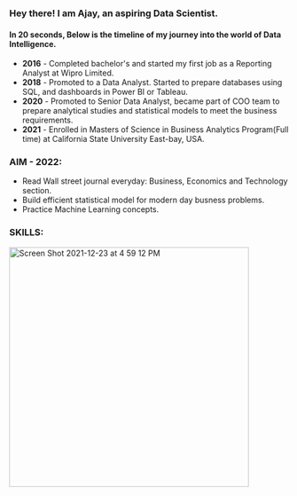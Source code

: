 ### Hey there! I am Ajay, an aspiring Data Scientist.
#### In 20 seconds, Below is the timeline of my journey into the world of Data Intelligence.

- **2016** - Completed bachelor's and started my first job as a Reporting Analyst at Wipro Limited. 
- **2018** - Promoted to a Data Analyst. Started to prepare databases using SQL, and dashboards in Power BI or Tableau.
- **2020** - Promoted to Senior Data Analyst, became part of COO team to prepare analytical studies and statistical models to meet the business requirements.
- **2021** - Enrolled in Masters of Science in Business Analytics Program(Full time) at California State University East-bay, USA. 

### AIM - 2022:  
- Read Wall street journal everyday: Business, Economics and Technology section.
- Build efficient statistical model for modern day busness problems.
- Practice Machine Learning concepts. 

### SKILLS:

<img width="432" alt="Screen Shot 2021-12-23 at 4 59 12 PM" src="https://user-images.githubusercontent.com/64645859/147303409-f36a86dc-2b26-41d8-8ee2-93ea3193059b.png">

